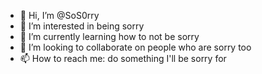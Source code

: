 - 👋 Hi, I’m @SoS0rry
- 👀 I’m interested in being sorry
- 🌱 I’m currently learning how to not be sorry
- 💞️ I’m looking to collaborate on people who are sorry too
- 📫 How to reach me: do something I'll be sorry for

<!---
SoS0rry/SoS0rry is a ✨ special ✨ repository because its `README.md` (this file) appears on your GitHub profile.
You can click the Preview link to take a look at your changes.
--->
